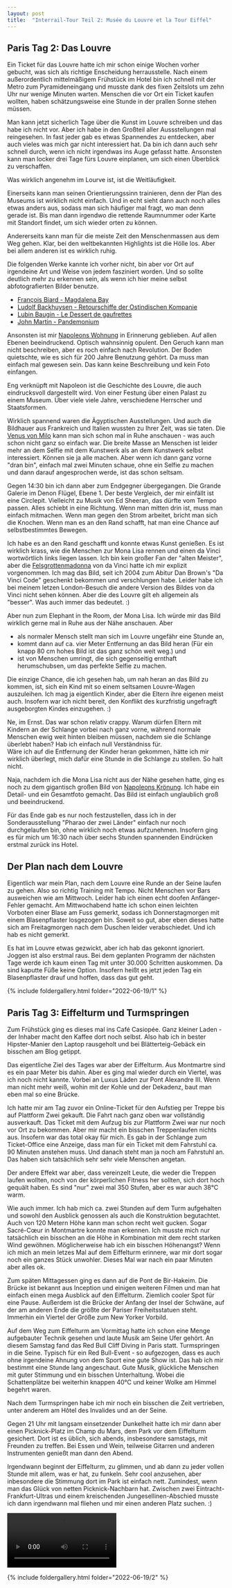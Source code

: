 ```yaml
---
layout: post
title:  "Interrail-Tour Teil 2: Musée du Louvre et la Tour Eiffel"
---
```


## Paris Tag 2: Das Louvre
Ein Ticket für das Louvre hatte ich mir schon einige Wochen vorher gebucht, was sich als richtige Enscheidung herrausstelle.
Nach einem außerordentlich mittelmäßigem Frühstück im Hotel bin ich schnell mit der Metro zum Pyramideneingang und musste dank des fixen Zeitslots um zehn Uhr nur wenige Minuten warten. Menschen die vor Ort ein Ticket kaufen wollten, haben schätzungsweise eine Stunde in der prallen Sonne stehen müssen.

Man kann jetzt sicherlich Tage über die Kunst im Louvre schreiben und das habe ich nicht vor. Aber ich habe in den Großteil aller Aussstellungen mal reingesehen.
In fast jeder gab es etwas Spannendes zu entdecken, aber auch vieles was mich gar nicht interessiert hat. Da bin ich dann auch sehr schnell durch, wenn ich nicht irgendwas ins Auge gefasst hatte. Ansonsten kann man locker drei Tage fürs Louvre einplanen, um sich einen Überblick zu verschaffen.

Was wirklich angenehm im Lourve ist, ist die Weitläufigkeit.

Einerseits kann man seinen Orientierungssinn trainieren, denn der Plan des Museums ist wirklich nicht einfach.
Und in echt sieht dann auch noch alles etwas anders aus, sodass man sich häufiger mal fragt, wo man denn gerade ist.
Bis man dann irgendwo die rettende Raumnummer oder Karte mit Standort findet, um sich wieder orten zu können.  

Andererseits kann man für die meiste Zeit den Menschenmassen aus dem Weg gehen.
Klar, bei den weltbekannten Highlights ist die Hölle los. Aber bei allem anderen ist es wirklich ruhig.

Die folgenden Werke kannte ich vorher nicht, bin aber vor Ort auf irgendeine Art und Weise von jedem fasziniert worden.
Und so sollte deutlich mehr zu erkennen sein, als wenn ich hier meine selbst abfotografierten Bilder benutze.
* [François Biard - Magdalena Bay](https://commons.wikimedia.org/wiki/File:Fran%C3%A7ois_Biard_-_Magdalena_Bay,_vue_prise_de_la_presqu%27%C3%AEle_des_Tombeaux,_au_nord_du_Spitzberg.jpg)
* [Ludolf Backhuysen - Retourschiffe der Ostindischen Kompanie](https://commons.wikimedia.org/wiki/File:Ludolf_Backhuysen_-_La_retour.jpg)
* <a href="https://commons.wikimedia.org/wiki/File:Lubin_Baugin_-_Still-Life_with_Wafer_Biscuits_(Le_Dessert_de_Gaufrettes)_-_WGA1516.jpg">Lubin Baugin - Le Dessert de gaufrettes</a>
* [John Martin - Pandemonium](https://commons.wikimedia.org/wiki/File:John_Martin_Le_Pandemonium_Louvre.JPG)


Ansonsten ist mir [Napoleons Wohnung](https://www.louvre.fr/en/explore/the-palace/the-splendour-of-the-second-empire) in Erinnerung geblieben.
Auf allen Ebenen beeindruckend. Optisch wahnsinnig opulent.
Den Geruch kann man nicht beschreiben, aber es roch einfach nach Revolution.
Der Boden quietschte, wie es sich für 200 Jahre Benutzung gehört.
Da muss man einfach mal gewesen sein. Das kann keine Beschreibung und kein Foto einfangen.

Eng verknüpft mit Napoleon ist die Geschichte des Louvre, die auch eindrucksvoll dargestellt wird.
Von einer Festung über einen Palast zu einem Museum.
Über viele viele Jahre, verschiedene Herrscher und Staatsformen. 

Wirklich spannend waren die Ägyptischen Ausstellungen. Und auch die Bildhauer aus Frankreich und Italien wussten zu Ihrer Zeit, was sie taten.
Die [Venus von Milo](https://commons.wikimedia.org/wiki/File:Front_views_of_the_Venus_de_Milo.jpg) kann man sich schon mal in Ruhe anschauen -
was auch schon nicht ganz so einfach war. Die breite Masse an Menschen ist leider mehr an dem Selfie mit dem Kunstwerk als an dem Kunstwerk selbst interessiert.
Können sie ja alle machen. Aber wenn ich dann ganz vorne "dran bin", einfach mal zwei Minuten schaue, ohne ein Selfie zu machen und dann darauf angesprochen werde, ist das schon seltsam.  

Gegen 14:30 bin ich dann aber zum Endgegner übergegangen. Die Grande Galerie im Denon Flügel, Ebene 1.
Der beste Vergleich, der mir einfällt ist eine Circlepit. Vielleicht zu Musik von Ed Sheeran, das dürfte vom Tempo passen.
Alles schiebt in eine Richtung. Wenn man mitten drin ist, muss man einfach mitmachen.
Wenn man gegen den Strom arbeitet, bricht man sich die Knochen.
Wenn man es an den Rand schafft, hat man eine Chance auf selbstbestimmtes Bewegen.

Ich habe es an den Rand geschafft und konnte etwas Kunst genießen.
Es ist wirklich krass, wie die Menschen zur Mona Lisa rennen und einen da Vinci wortwörtlich links liegen lassen.
Ich bin kein großer Fan der "alten Meister", aber die <a href="https://commons.wikimedia.org/wiki/File:Leonardo_Da_Vinci_-_Vergine_delle_Rocce_(Louvre).jpg">Felsgrottenmadonna</a> von da Vinci hatte ich mir explizit vorgenommen.
Ich mag das Bild, seit ich 2004 zum Abitur Dan Brown's "Da Vinci Code" geschenkt bekommen und verschlungen habe.
Leider habe ich bei meinem letzen London-Besuch die andere Version des Bildes von da Vinci nicht sehen können.
Aber die des Louvre gilt eh allgemein als "besser". Was auch immer das bedeutet. :)

Aber nun zum Elephant in the Room, der Mona Lisa. Ich würde mir das Bild wirklich gerne mal in Ruhe aus der Nähe anschauen.
Aber
* als normaler Mensch stellt man sich im Louvre ungefähr eine Stunde an,
* kommt dann auf ca. vier Meter Entfernung an das Bild heran (Für ein knapp 80 cm hohes Bild ist das ganz schön weit weg.) und
* ist von Menschen umringt, die sich gegenseitig ernthaft herumschubsen, um das perfekte Selfie zu machen.

Die einzige Chance, die ich gesehen hab, um nah heran an das Bild zu kommen, ist, sich ein Kind mit so einem seltsamen Louvre-Wagen auszuleihen.
Ich mag ja eigentlich Kinder, aber die Eltern ihre eigenen meist auch.
Insofern war ich nicht bereit, den Konflikt des kurzfristig ungefragft ausgeborgten Kindes einzugehen. :)

Ne, im Ernst. Das war schon relativ crappy. 
Warum dürfen Eltern mit Kindern an der Schlange vorbei nach ganz vorne, während normale Menschen ewig weit hinten bleiben müssen, nachdem sie die Schlange überlebt haben?
Hab ich einfach null Verständniss für.  
Wäre ich auf die Entfernung der Kinder heran gekommen, hätte ich mir wirklich überlegt, mich dafür eine Stunde in die Schlange zu stellen.
So halt nicht.

Naja, nachdem ich die Mona Lisa nicht aus der Nähe gesehen hatte, ging es noch zu dem gigantisch großen Bild von [Napoleons Krönung](https://commons.wikimedia.org/wiki/File:Jacques-Louis_David,_The_Coronation_of_Napoleon_edit.jpg).
Ich habe ein Detail- und ein Gesamtfoto gemacht. Das Bild ist einfach unglaublich groß und beeindruckend.

Für das Ende gab es nur noch festzustellen, dass ich in der Sonderausstellung "Pharao der zwei Länder" einfach nur noch durchgelaufen bin, ohne wirklich noch etwas aufzunehmen.
Insofern ging es für mich um 16:30 nach über sechs Stunden spannenden Eindrücken erstmal zurück ins Hotel.

## Der Plan nach dem Louvre
Eigentlich war mein Plan, nach dem Louvre eine Runde an der Seine laufen zu gehen.
Also so richtig Training mit Tempo.
Nicht Menschen vor Bars ausweichen wie am Mittwoch.
Leider hab ich einen echt doofen Anfänger-Fehler gemacht.
Am Mittwochabend hatte ich schon einen leichten Vorboten einer Blase am Fuss gemerkt, sodass ich Donnerstagmorgen mit einem Blasenpflaster losgezogen bin.
Soweit so gut, aber eben dieses hatte sich am Freitagmorgen nach dem Duschen leider verabschiedet. 
Und ich hab es nicht gemerkt.

Es hat im Louvre etwas gezwickt, aber ich hab das gekonnt ignoriert.
Joggen ist also erstmal raus.
Bei dem geplanten Programm der nächsten Tage werde ich kaum einen Tag mit unter 30.000 Schritten auskommen. Da sind kaputte Füße keine Option.
Insofern heißt es jetzt jeden Tag ein Blasenpflaster drauf und hoffen, dass das gut geht.

{% include foldergallery.html folder="2022-06-19/1" %}

## Paris Tag 3: Eiffelturm und Turmspringen
Zum Frühstück ging es dieses mal ins Café Casiopée. Ganz kleiner Laden - der Inhaber macht den Kaffee dort noch selbst.
Also hab ich in bester Hipster-Manier den Laptop rausgeholt und bei Blätterteig-Gebäck ein bisschen am Blog getippt.

Das eigentliche Ziel des Tages war aber der Eiffelturm.
Aus Montmartre sind es ein paar Meter bis dahin. Aber es ging mal wieder durch ein Viertel, was ich noch nicht kannte.
Vorbei an Luxus Läden zur Pont Alexandre III.
Wenn man nicht mehr weiß, wohin mit der Kohle und der Dekadenz, baut man eben mal so eine Brücke.

Ich hatte mir am Tag zuvor ein Online-Ticket für den Aufstieg per Treppe bis auf Plattform Zwei gekauft.
Die Fahrt nach ganz oben war vollständig ausverkauft. Das Ticket mit dem Aufzug bis zur Plattform Zwei war nur noch vor Ort zu bekommen.
Aber mir macht ein bisschen Treppenlaufen nichts aus. Insofern war das total okay für mich.
Es gab in der Schlange zum Ticket-Office eine Anzeige, dass man für ein Ticket mit dem Fahrstuhl ca. 90 Minuten anstehen muss. Und danach steht man ja noch am Fahrstuhl an.
Das haben sich tatsächlich sehr sehr viele Menschen angetan. 

Der andere Effekt war aber, dass vereinzelt Leute, die weder die Treppen laufen wollten, noch von der körperlichen Fitness her sollten, sich dort hoch gequält haben.
Es sind "nur" zwei mal 350 Stufen, aber es war auch 38℃ warm. 

Wie auch immer. Ich hab mich ca. zwei Stunden auf dem Turm aufgehalten und sowohl den Ausblick genossen als auch die Konstruktion begutachtet.
Auch von 120 Metern Höhe kann man schon recht weit gucken. Sogar Sacré-Cœur in Montmartre konnte man erkennen.
Ich musste mich nur tatsächlich ein bisschen an die Höhe in Kombination mit dem recht starken Wind gewöhnen. Möglicherweise hab ich ein bisschen Höhenangst? Wenn ich mich an mein letzes Mal auf dem Eiffelturm erinnere, war mir dort sogar noch ein ganzes Stück unwohler. Dieses Mal war nach ein paar Minuten aber alles ok.

Zum späten Mittagessen ging es dann auf die Pont de Bir-Hakeim.
Die Brücke ist bekannt aus Inception und einigen weiteren Filmen und man hat einfach einen mega Ausblick auf den Eiffelturm.
Ziemlich cooler Spot für eine Pause. Außerdem ist die Brücke der Anfang der Insel der Schwäne, auf der am anderen Ende die größte der Pariser Freiheitsstatuen steht. Immerhin ein Viertel der Größe zum New Yorker Vorbild.

Auf dem Weg zum Eiffelturm am Vormittag hatte ich schon eine Menge aufgebauter Technik gesehen und laute Musik am Seine Ufer gehört.
An diesem Samstag fand das Red Bull Cliff Diving in Paris statt.
Turmspringen in die Seine.
Typisch für ein Red Bull-Event -  so aufgezogen, dass es auch ohne irgendeine Ahnung von dem Sport eine gute Show ist.
Das hab ich mir bestimmt eine Stunde lang angeschaut. Gute Musik, glückliche Menschen mit guter Stimmung und ein bisschen Unterhaltung.
Wobei die Schattenplätze bei weiterhin knappen 40℃ und keiner Wolke am Himmel begehrt waren.

Nach dem Turmspringen habe ich mir noch ein bisschen die Zeit vertrieben, unter anderem am Hôtel des Invalides und an der Seine.

Gegen 21 Uhr mit langsam einsetzender Dunkelheit hatte ich mir dann aber einen Picknick-Platz im Champ du Mars, dem Park vor dem Eiffelturm gesichert.
Dort ist es üblich, sich abends, insbesondere samstags, mit Freunden zu treffen.
Bei Essen und Wein, teilweise Gitarren und anderen Instrumenten genießt man dann den Abend.

Irgendwann beginnt der Eiffelturm, zu glimmen, und ab dann zu jeder vollen Stunde mit allem, was er hat, zu funkeln.
Sehr cool anzusehen, aber inbesondere die Stimmung dort im Park ist einfach nett. Zumindest, wenn man das Glück von netten Picknick-Nachbarn hat. 
Zwischen zwei Eintracht-Frankfurt-Ultras und einem kreischenden Jungesellinen-Abschied musste ich dann irgendwann mal fliehen und mir einen anderen Platz suchen. :)

<video width='50%' preload='metadata' controls> <source src='/assets/eiffelturm.mp4' type='video/mp4'/> </video>

{% include foldergallery.html folder="2022-06-19/2" %}
